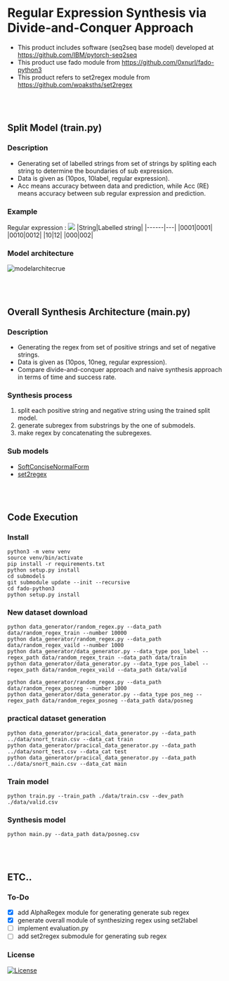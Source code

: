 # Regular Expression Synthesis via Divide-and-Conquer Approach


- This product includes software (seq2seq base model) developed at https://github.com/IBM/pytorch-seq2seq
- This product use fado module from https://github.com/0xnurl/fado-python3
- This product refers to set2regex module from https://github.com/woaksths/set2regex

<br> <br>

## Split Model (train.py)

### Description
- Generating set of labelled strings from set of strings by spliting each string to determine the boundaries of sub expression.
- Data is given as (10pos, 10label, regular expression).
- Acc means accuracy between data and prediction, while Acc (RE) means accuracy between sub regular expression and prediction.

### Example
Regular expression : _<img src="https://render.githubusercontent.com/render/math?math=0^* 1^? 0">_
|String|Labelled string|
|------|---|
|0001|0001|
|0010|0012|
|10|12|
|000|002|

### Model architecture
![modelarchitecrue](https://user-images.githubusercontent.com/64397574/128458956-751766c6-a8f9-4bdd-b7f9-269a5895d700.png)


<br> <br>

## Overall Synthesis Architecture (main.py)

### Description
- Generating the regex from set of positive strings and set of negative strings.
- Data is given as (10pos, 10neg, regular expression).
- Compare divide-and-conquer approach and naive synthesis approach in terms of time and success rate.

### Synthesis process
1. split each positive string and negative string using the trained split model.
2. generate subregex from substrings by the one of submodels.
3. make regex by concatenating the subregexes.

### Sub models
- [SoftConciseNormalForm](https://github.com/suhyeon0123/SoftConciseNormalForm)
- [set2regex](https://github.com/woaksths/set2regex)


<br> <br>

## Code Execution

### Install
```shell
python3 -m venv venv
source venv/bin/activate
pip install -r requirements.txt
python setup.py install
cd submodels  
git submodule update --init --recursive
cd fado-python3
python setup.py install
```
    
### New dataset download
    python data_generator/random_regex.py --data_path data/random_regex_train --number 10000
    python data_generator/random_regex.py --data_path data/random_regex_vaild --number 1000
    python data_generator/data_generator.py --data_type pos_label --regex_path data/random_regex_train --data_path data/train
    python data_generator/data_generator.py --data_type pos_label --regex_path data/random_regex_vaild --data_path data/valid
    
    python data_generator/random_regex.py --data_path data/random_regex_posneg --number 1000
    python data_generator/data_generator.py --data_type pos_neg --regex_path data/random_regex_posneg --data_path data/posneg
    
### practical dataset generation
    python data_generator/pracical_data_generator.py --data_path ../data/snort_train.csv --data_cat train
    python data_generator/pracical_data_generator.py --data_path ../data/snort_test.csv --data_cat test
    python data_generator/pracical_data_generator.py --data_path ../data/snort_main.csv --data_cat main
    

### Train model
    python train.py --train_path ./data/train.csv --dev_path ./data/valid.csv
    
### Synthesis model
    python main.py --data_path data/posneg.csv
    

    
    

<br> <br>

## ETC..

### To-Do
- [x] add AlphaRegex module for generating generate sub regex
- [x] generate overall module of synthesizing regex using set2label
- [ ] implement evaluation.py 
- [ ] add set2regex submodule for generating sub regex

### License

[![License](https://img.shields.io/badge/License-Apache%202.0-blue.svg)](https://opensource.org/licenses/Apache-2.0)
